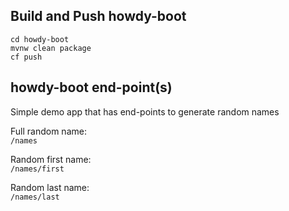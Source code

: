 ## Build and Push howdy-boot

```
cd howdy-boot
mvnw clean package
cf push
```

## howdy-boot end-point(s)

Simple demo app that has end-points to generate random names

Full random name:  
``/names``

Random first name:  
``/names/first``

Random last name:  
``/names/last``
